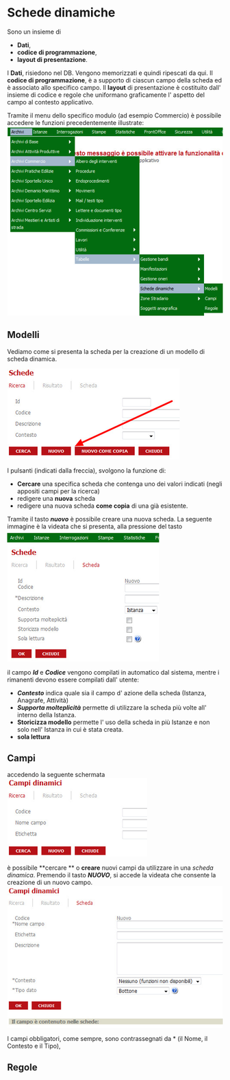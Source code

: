 # Schede dinamiche

Sono un insieme di 
* **Dati**, 
* **codice di programmazione**, 
* **layout di presentazione**.

I **Dati**, risiedono nel DB. Vengono memorizzati e quindi ripescati da qui.
Il **codice di programmazione**, è a supporto di ciascun campo della scheda ed è associato allo specifico campo.
Il **layout** di presentazione è costituito dall' insieme di codice e regole che uniformano graficamente l' aspetto del campo al contesto applicativo.

Tramite il menu dello specifico modulo (ad esempio Commercio) è possibile accedere le funzioni precedentemente illustrate:
![](/assets/mn_sk_dinamiche.jpg)

## Modelli
Vediamo come si presenta la scheda per la creazione di un modello di scheda dinamica.

![](/assets/sk_ricerca_sk_dinamiche.jpg)

I pulsanti (indicati dalla freccia), svolgono la funzione di:
* **Cercare** una specifica scheda che contenga uno dei valori indicati (negli appositi campi per la ricerca) 
* redigere una **nuova** scheda
* redigere una nuova scheda **come copia** di una già esistente.

Tramite il tasto **_nuovo_** è possibile creare una nuova scheda. 
La seguente immagine è la videata che si presenta, alla pressione del tasto
![](/assets/sk_nuovs_sheda.jpg)

il campo _**Id**_ e _**Codice**_ vengono compilati in automatico dal sistema, mentre i rimanenti devono essere compilati dall' utente:

* _**Contesto**_ indica quale sia il campo d' azione della scheda (Istanza, Anagrafe, Attività)
* _**Supporta molteplicità**_  permette di utilizzare la scheda più volte all' interno della Istanza.
* **Storicizza modello** permette l' uso della scheda in più Istanze e non solo nell' Istanza in cui è stata creata.
* **sola lettura**


## Campi
accedendo la seguente schermata
![](/assets/sk_crea_campo.jpg)

è possibile **cercare ** o **creare** nuovi campi da utilizzare in una _scheda dinamica_.
Premendo il tasto _**NUOVO**_, si accede la videata che consente la creazione di un nuovo campo. 
![](/assets/sk_crea_campo_2.jpg)

I campi obbligatori, come sempre, sono contrassegnati da * (il Nome, il Contesto e il Tipo), 

## Regole


